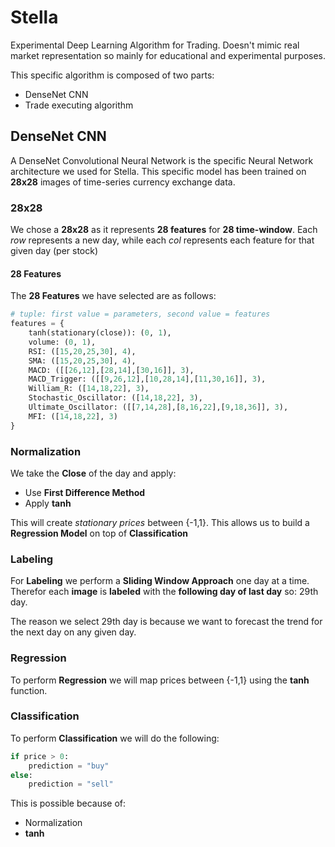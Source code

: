 # Stella 
Experimental Deep Learning Algorithm for Trading. Doesn't mimic real market representation so mainly for educational and experimental purposes.

This specific algorithm is composed of two parts: 
* DenseNet CNN 
* Trade executing algorithm 

## DenseNet CNN
A DenseNet Convolutional Neural Network is the specific Neural Network architecture we used for Stella. This specific model has been trained on **28x28** images of time-series currency exchange data. 

### 28x28 
We chose a **28x28** as it represents **28 features** for **28 time-window**. Each *row* represents a new day, while each *col* represents each feature for that given day (per stock)

#### 28 Features
The **28 Features** we have selected are as follows:

```python
# tuple: first value = parameters, second value = features
features = {
    tanh(stationary(close)): (0, 1),
    volume: (0, 1),
    RSI: ([15,20,25,30], 4),
    SMA: ([15,20,25,30], 4),
    MACD: ([[26,12],[28,14],[30,16]], 3),
    MACD_Trigger: ([[9,26,12],[10,28,14],[11,30,16]], 3),
    William_R: ([14,18,22], 3),
    Stochastic_Oscillator: ([14,18,22], 3),
    Ultimate_Oscillator: ([[7,14,28],[8,16,22],[9,18,36]], 3),
    MFI: ([14,18,22], 3)
}
```
### Normalization
We take the **Close** of the day and apply:
* Use **First Difference Method**
* Apply **tanh** 

This will create *stationary prices* between {-1,1}. This allows us to build a **Regression Model** on top of **Classification**

### Labeling
For **Labeling** we perform a **Sliding Window Approach** one day at a time. Therefor each **image** is **labeled** with the **following day of last day** so: 29th day. 

The reason we select 29th day is because we want to forecast the trend for the next day on any given day. 

### Regression
To perform **Regression** we will map prices between {-1,1} using the **tanh** function. 

### Classification
To perform **Classification** we will do the following:

```python
if price > 0:
    prediction = "buy"
else:
    prediction = "sell"
```

This is possible because of: 
* Normalization
* **tanh** 
